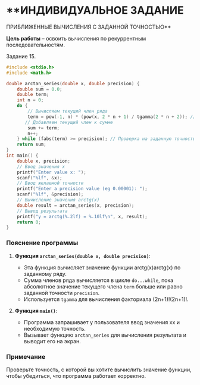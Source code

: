 # **ИНДИВИДУАЛЬНОЕ ЗАДАНИЕ  
ПРИБЛИЖЕННЫЕ ВЫЧИСЛЕНИЯ С ЗАДАННОЙ ТОЧНОСТЬЮ**

**Цель работы** – освоить вычисления по рекуррентным последовательностям.

Задание 15.

```C
#include <stdio.h>
#include <math.h>

double arctan_series(double x, double precision) {
    double sum = 0.0;
    double term;
    int n = 0;
    do {
        // Вычисляем текущий член ряда
        term = pow(-1, n) * (pow(x, 2 * n + 1) / tgamma(2 * n + 2)); // (2n+1)!
       // Добавляем текущий член к сумме
        sum += term;
        n++;
    } while (fabs(term) >= precision); // Проверка на заданную точность
    return sum;
} 
int main() {
    double x, precision;
    // Ввод значения x
    printf("Enter value x: ");
    scanf("%lf", &x);
    // Ввод желаемой точности
    printf("Enter a precision value (eg 0.00001): ");
    scanf("%lf", &precision);
    // Вычисление значения arctg(x)
    double result = arctan_series(x, precision);
    // Вывод результата
    printf("y = arctg(%.2lf) = %.10lf\n", x, result); 
    return 0;
}
```

### Пояснение программы

1. **Функция `arctan_series(double x, double precision)`**:
    
    - Эта функция вычисляет значение функции arctg(x)arctg(x) по заданному ряду.
    - Сумма членов ряда вычисляется в цикле `do...while`, пока абсолютное значение текущего члена `term` больше или равно заданной точности `precision`.
    - Используется `tgamma` для вычисления факториала (2n+1)!(2n+1)!.

1. **Функция `main()`**:
    
    - Программа запрашивает у пользователя ввод значения xx и необходимую точность.
    - Вызывает функцию `arctan_series` для вычисления результата и выводит его на экран.

### Примечание

Проверьте точность, с которой вы хотите вычислить значение функции, чтобы убедиться, что программа работает корректно.